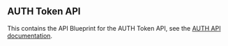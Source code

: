## AUTH Token API

This contains the API Blueprint for the AUTH Token API, see the
[AUTH API documentation](https://authtokendao.github.io/auth-api/).
